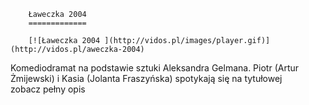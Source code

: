 
        Ławeczka 2004 
        =============
        
        [![Ławeczka 2004 ](http://vidos.pl/images/player.gif)](http://vidos.pl/aweczka-2004)
        
        
 Komediodramat na podstawie sztuki Aleksandra Gelmana. Piotr (Artur Żmijewski) i Kasia (Jolanta Fraszyńska) spotykają się na tytułowej zobacz pełny opis
    